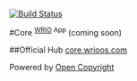 [![Build Status](https://travis-ci.org/webRunes/Core-WRIO-App.svg?branch=master)](https://travis-ci.org/webRunes/Core-WRIO-App)

#Core <sup>[WRIO](https://wrioos.com) App</sup>
(coming soon)

##Official Hub
[core.wrioos.com](https://core.wrioos.com)

Powered by [Open Copyright](https://opencopyright.wrioos.com)
